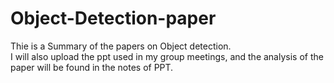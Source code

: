 # Object-Detection-paper  
Thie is a Summary of the papers on Object detection.  
I will also upload the ppt used in my group meetings, and the analysis of the paper will be found in the notes of PPT.  
